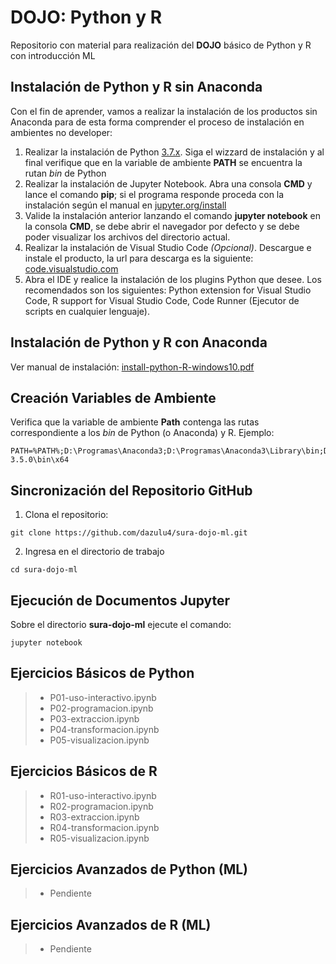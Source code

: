 DOJO: Python y R
===
Repositorio con material para realización del **DOJO** básico de Python y R con introducción ML

## Instalación de Python y R sin Anaconda
Con el fin de aprender, vamos a realizar la instalación de los productos sin Anaconda para de esta forma comprender el proceso de instalación en ambientes no developer:

1. Realizar la instalación de Python [3.7.x](#https://www.python.org/downloads/windows/). Siga el wizzard de instalación y al final verifique que en la variable de ambiente **PATH** se encuentra la rutan *bin* de Python
2. Realizar la instalación de Jupyter Notebook. Abra una consola **CMD** y lance el comando **pip**; si el programa responde proceda con la  instalación según el manual en [jupyter.org/install](#https://jupyter.org/install)
3. Valide la instalación anterior lanzando el comando **jupyter notebook** en la consola **CMD**, se debe abrir el navegador por defecto y se debe poder visualizar los archivos del directorio actual.
4. Realizar la instalación de Visual Studio Code *(Opcional)*. Descargue e instale el producto, la url para descarga es la siguiente: [code.visualstudio.com](#https://code.visualstudio.com/download)
5. Abra el IDE y realice la instalación de los plugins Python que desee. Los recomendados son los siguientes: Python extension for Visual Studio Code, R support for Visual Studio Code, Code Runner (Ejecutor de scripts en cualquier lenguaje).

## Instalación de Python y R con Anaconda
Ver manual de instalación: [install-python-R-windows10.pdf](https://github.com/dazulu4/sura-dojo-ml/blob/master/install-python-R-windows10.pdf)

## Creación Variables de Ambiente
Verifica que la variable de ambiente **Path** contenga las rutas correspondiente a los *bin* de Python (o Anaconda) y R. Ejemplo:
```
PATH=%PATH%;D:\Programas\Anaconda3;D:\Programas\Anaconda3\Library\bin;D:\Programas\Anaconda3\Scripts;D:\Programas\R\R-3.5.0\bin\x64
```

## Sincronización del Repositorio GitHub
1. Clona el repositorio:
```
git clone https://github.com/dazulu4/sura-dojo-ml.git
```
2. Ingresa en el directorio de trabajo
```
cd sura-dojo-ml
```

## Ejecución de Documentos Jupyter
Sobre el directorio **sura-dojo-ml** ejecute el comando:
```
jupyter notebook
```

## Ejercicios Básicos de Python
> * P01-uso-interactivo.ipynb
> * P02-programacion.ipynb
> * P03-extraccion.ipynb
> * P04-transformacion.ipynb
> * P05-visualizacion.ipynb

## Ejercicios Básicos de R
> * R01-uso-interactivo.ipynb
> * R02-programacion.ipynb
> * R03-extraccion.ipynb
> * R04-transformacion.ipynb
> * R05-visualizacion.ipynb

## Ejercicios Avanzados de Python (ML)
> * Pendiente

## Ejercicios Avanzados de R (ML)
> * Pendiente
